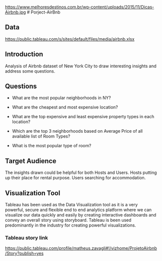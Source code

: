 https://www.melhoresdestinos.com.br/wp-content/uploads/2015/11/Dicas-Airbnb.jpg # Porject-AirBnb

## Data

https://public.tableau.com/s/sites/default/files/media/airbnb.xlsx

## Introduction

Analysis  of Airbnb dataset of New York City to draw interesting insights and address some questions.

## Questions

- What are the most popular neighborhoods in NY?
 
- What are the cheapest and most expensive location?

- What are the top expensive and least expensive property types in each location?

- Which are the top 3 neighborhoods based on Average Price of all available list of Room Types?

- What is the most popular type of room?

## Target Audience

The insights drawn could be helpful for both Hosts and Users. Hosts putting up their place for rental purpose. Users searching for accommodation.

## Visualization Tool

Tableau has been used as the Data Visualization tool as it is a very powerful, secure and flexible end to end analytics platform where we can visualize our data quickly and easily by creating interactive dashboards and convey an overall story using storyboard. Tableau is been used predominantly in the industry for creating powerful visualizations.

### Tableau story link

https://public.tableau.com/profile/matheus.zavagli#!/vizhome/ProjetoAirbnb/Story?publish=yes


